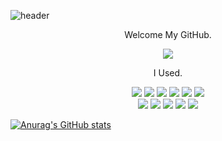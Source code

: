 ![header](https://capsule-render.vercel.app/api?type=waving&text=Welcome&&desc=Programming%20in%20Dark%20Room&descAlignY=90&descAlign=62&color=0:B0B0B0,100:000000&height=400&fontColor=ffffff&section=header&animation=fadeIn)

<p align='center' fontWeight='bold'> Welcome My GitHub. </p>
<p align='center'>
<a href='https://ryuwoongstory.tistory.com/'><img src="https://img.shields.io/badge/Tistory-000000?style=for-the-badge&logo=tistory&logoColor=white"></a>
</p>

<p align='center' fontWeight='bold'>I Used. </p>

<div align='center'>
<img src="https://img.shields.io/badge/JavaScript-F7DF1E?style=for-the-badge&logo=javascript&logoColor=white">
<img src="https://img.shields.io/badge/TypeScript-3178C6?style=for-the-badge&logo=typescript&logoColor=white">
<img src="https://img.shields.io/badge/React-61DAFB?style=for-the-badge&logo=react&logoColor=white">
<img src="https://img.shields.io/badge/ReactNative-61DAFB?style=for-the-badge&logo=react&logoColor=white">
<img src="https://img.shields.io/badge/Next-000000?style=for-the-badge&logo=nextdotjs&logoColor=white">
<img src="https://img.shields.io/badge/Redux-#764ABC?style=for-the-badge&logo=redux&logoColor=white">
</div>

<div align='center'>
<img src="https://img.shields.io/badge/Express-000000?style=for-the-badge&logo=typescript&logoColor=white">
<img src="https://img.shields.io/badge/Typeorm-262627?style=for-the-badge&logo=typeorm&logoColor=white">
<img src="https://img.shields.io/badge/MySQL-4479A1?style=for-the-badge&logo=MySQL&logoColor=white">
<img src="https://img.shields.io/badge/AWS-232F3E?style=for-the-badge&logo=amazonaws&logoColor=white">
<img src="https://img.shields.io/badge/Firebase-FFCA28?style=for-the-badge&logo=firebase&logoColor=white">
</div>


[![Anurag's GitHub stats](https://github-readme-stats.vercel.app/api?username=RyuWoong&show_icons=true&theme=radical)](https://github.com/anuraghazra/github-readme-stats)



